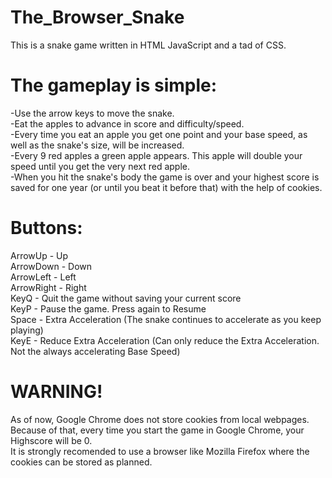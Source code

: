 # The_Browser_Snake
This is a snake game written in HTML JavaScript and a tad of CSS.

# The gameplay is simple:
-Use the arrow keys to move the snake.  
-Eat the apples to advance in score and difficulty/speed.  
-Every time you eat an apple you get one point and your base speed, as well as the snake's size, will be increased.  
-Every 9 red apples a green apple appears. This apple will double your speed until you get the very next red apple.  
-When you hit the snake's body the game is over and your highest score is saved for one year (or until you beat it before that) with the help of cookies.  

# Buttons:
   ArrowUp - Up  
 ArrowDown - Down  
 ArrowLeft - Left  
ArrowRight - Right  
      KeyQ - Quit the game without saving your current score  
      KeyP - Pause the game. Press again to Resume  
     Space - Extra Acceleration (The snake continues to accelerate as you keep playing)  
      KeyE - Reduce Extra Acceleration (Can only reduce the Extra Acceleration. Not the always accelerating Base Speed)  

# WARNING!
As of now, Google Chrome does not store cookies from local webpages.  
Because of that, every time you start the game in Google Chrome, your Highscore will be 0.  
It is strongly recomended to use a browser like Mozilla Firefox where the cookies can be stored as planned.  
